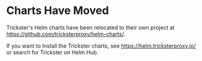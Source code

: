 # Charts Have Moved

Trickster's Helm charts have been relocated to their own project at <https://github.com/tricksterproxy/helm-charts/>.

If you want to Install the Trickster charts, see <https://helm.tricksterproxy.io/> or search for Trickster on Helm Hub.
